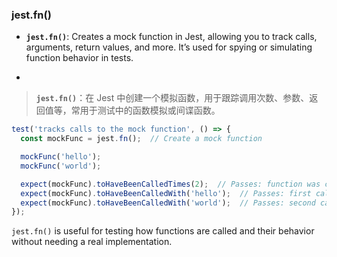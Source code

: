 ### jest.fn()

- **`jest.fn()`**: Creates a mock function in Jest, allowing you to track calls, arguments, return values, and more. It’s used for spying or simulating function behavior in tests.

- <audio src="C:\Users\10691\Downloads\__`jest.fn()`__.mp3"></audio>

> **`jest.fn()`**：在 Jest 中创建一个模拟函数，用于跟踪调用次数、参数、返回值等，常用于测试中的函数模拟或间谍函数。
>
> <audio src="C:\Users\10691\Downloads\`jest.fn()`：在 J.mp3"></audio>

```js
test('tracks calls to the mock function', () => {
  const mockFunc = jest.fn();  // Create a mock function

  mockFunc('hello');
  mockFunc('world');

  expect(mockFunc).toHaveBeenCalledTimes(2);  // Passes: function was called twice
  expect(mockFunc).toHaveBeenCalledWith('hello');  // Passes: first call was with 'hello'
  expect(mockFunc).toHaveBeenCalledWith('world');  // Passes: second call was with 'world'
});
```

`jest.fn()` is useful for testing how functions are called and their behavior without needing a real implementation.